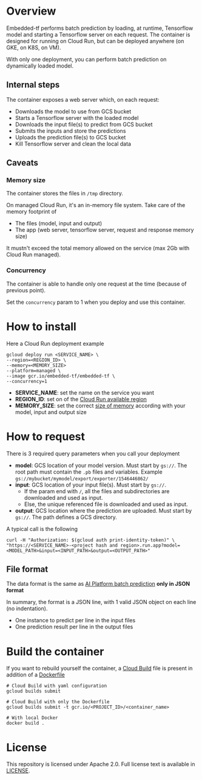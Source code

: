 # Overview

Embedded-tf performs batch prediction by loading, at runtime, Tensorflow model and starting a Tensorflow server on each request.
The container is designed for running on Cloud Run, but can be deployed anywhere (on GKE, on K8S, on VM).

With only one deployment, you can perform batch prediction on dynamically loaded model. 

## Internal steps

The container exposes a web server which, on each request:

* Downloads the model to use from GCS bucket
* Starts a Tensorflow server with the loaded model
* Downloads the input file(s) to predict from GCS bucket
* Submits the inputs and store the predictions
* Uploads the prediction file(s) to GCS bucket
* Kill Tensorflow server and clean the local data  

## Caveats

### Memory size
The container stores the files in `/tmp` directory. 

On managed Cloud Run, it's an in-memory file system. Take care of the memory footprint of
* The files (model, input and output) 
* The app (web server, tensorflow server, request and response memory size)
 
 It mustn't exceed the total memory allowed on the service (max 2Gb with Cloud Run managed).

### Concurrency
The container is able to handle only one request at the time (because of previous point). 

Set the `concurrency` param to 1 when you deploy and use this container.

# How to install

Here a Cloud Run deployment example
```
gcloud deploy run <SERVICE_NAME> \
--region=<REGION_ID> \
--memory=<MEMORY_SIZE>
--platform=managed \
--image gcr.io/embedded-tf/embedded-tf \
--concurrency=1
```
* **SERVICE_NAME**: set the name on the service you want
* **REGION_ID**: set on of the [Cloud Run available region](https://cloud.google.com/run/docs/locations)
* **MEMORY_SIZE**: set the correct [size of memory](https://cloud.google.com/run/docs/configuring/memory-limits) according with your model, input and output size

# How to request

There is 3 required query parameters when you call your deployment

* **model**: GCS location of your model version. Must start by `gs://`. The root path must contain the `.pb` files and variables. Example `gs://mybucket/mymodel/export/exporter/1546446862/`
* **input**: GCS location of your input file(s). Must start by `gs://`. 
  * If the param end with `/`, all the files and subdirectories are downloaded and used as input. 
  * Else, the unique referenced file is downloaded and used as input.
* **output**: GCS location where the prediction are uploaded. Must start by `gs://`. The path defines a GCS directory.

A typical call is the following
```
curl -H "Authorization: $(gcloud auth print-identity-token)" \
"https://<SERVICE_NAME>-<project hash and region>.run.app?model=<MODEL_PATH>&input=<INPUT_PATH>&output=<OUTPUT_PATH>" 
```

## File format

The data format is the same as [AI Platform batch prediction](https://cloud.google.com/ai-platform/prediction/docs/batch-predict#configuring_a_batch_prediction_job)
**only in JSON format**

In summary, the format is a JSON line, with 1 valid JSON object on each line (no indentation).

* One instance to predict per line in the input files
* One prediction result per line in the output files

# Build the container

If you want to rebuild yourself the container, a [Cloud Build](https://github.com/guillaumeblaquiere/embedded-tf/tree/master/cloudbuild.yaml)
 file is present in addition of a [Dockerfile](https://github.com/guillaumeblaquiere/embedded-tf/tree/master/Dockerfile)

```
# Cloud Build with yaml configuration
gcloud builds submit

# Cloud Build with only the Dockerfile
gcloud builds submit -t gcr.io/<PROJECT_ID>/<container_name>

# With local Docker
docker build .
```

# License

This repository is licensed under Apache 2.0. Full license text is available in
[LICENSE](https://github.com/guillaumeblaquiere/embedded-tf/tree/master/LICENSE).
